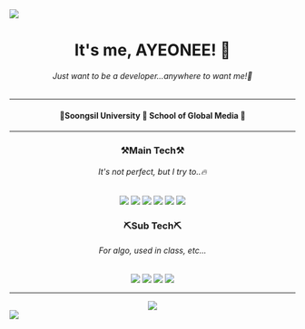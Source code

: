 <img src="https://capsule-render.vercel.app/api?type=egg&color=FFF981&height=150&section=header" />

<h1 align="center">It's me, AYEONEE! 🐣</h1>
<h6 align="center">Just want to be a developer...anywhere to want me!🐓</h6>

---
<div align="center">
  <h4>🏫Soongsil University 🌈 School of Global Media 🏫</h4>
</div>

---
<div align="center">
  <h3>⚒Main Tech⚒</h3>
  <h6>It's not perfect, but I try to..🔥</h6>
      <img src="https://img.shields.io/badge/HTML5-E34F26?style=flat-square&logo=HTML5&logoColor=white"/>
      <img src="https://img.shields.io/badge/CSS-%231572B6?style=flat-square&logo=CSS3&logoColor=white"/>
      <img src="https://img.shields.io/badge/Sass-CC6699?style=flat-square&logo=Sass&logoColor=white"/>
      <img src="https://img.shields.io/badge/JavaScript-F7DF1E?style=flat-square&logo=JavaScript&logoColor=gray"/>
      <img src="https://img.shields.io/badge/TypeScript-3178C6?style=flat-square&logo=TypeScript&logoColor=white"/>
      <img src="https://img.shields.io/badge/React-61DAFB?style=flat-square&logo=React&logoColor=black"/>
  <h3>⛏Sub Tech⛏</h3>
  <h6>For algo, used in class, etc...</h6>
      <img src="https://img.shields.io/badge/Java-007396?style=flat-square&logo=Java&logoColor=white"/>
      <img src="https://img.shields.io/badge/C++-00599C?style=flat-square&logo=C%2B%2B&logoColor=white"/>    
      <img src="https://img.shields.io/badge/RaspberryPi-A22846?style=flat-square&logo=RaspberryPi&logoColor=white"/>
      <img src="https://img.shields.io/badge/Unity-000000?style=flat-square&logo=Unity&logoColor=white"/>
</div>

---
<div align="center">
  <a href="https://hits.seeyoufarm.com"><img src="https://hits.seeyoufarm.com/api/count/incr/badge.svg?url=https%3A%2F%2Fgithub.com%2Fayeonee&count_bg=%23FFE201&title_bg=%23555555&icon=iconify.svg&icon_color=%23FFFFFF&title=Thx+for+visitng&edge_flat=true"/></a>
</div>

  <!--[![Anurag's GitHub stats](https://github-readme-stats.vercel.app/api?username=ayeonee&show_icons=true&count_private=true&hide=issues&theme=flag-india)](https://github.com/anuraghazra/github-readme-stats)-->

<img src="https://capsule-render.vercel.app/api?type=egg&reversal=true&color=FFF981&height=150&section=footer" />

<div align="center">
  
<!--[![Readme Card](https://github-readme-stats.vercel.app/api/pin/?username=ayeonee&repo=meemo&show_owner=false&theme=flag-india)](https://github.com/anuraghazra/github-readme-stats)
[![Readme Card](https://github-readme-stats.vercel.app/api/pin/?username=ayeonee&repo=algorithm_study&show_owner=false&theme=flag-india)](https://github.com/anuraghazra/github-readme-stats)-->

</div>
